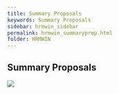 ```yaml
---
title: Summary Proposals
keywords: Summary Proposals
sidebar: hrmwin_sidebar
permalink: hrmwin_summaryprop.html
folder: HRMWIN
---
```


## Summary Proposals

![](http://docs.risersoft.com/hrmnirvana/ImagesExt/image8_155.jpg)
